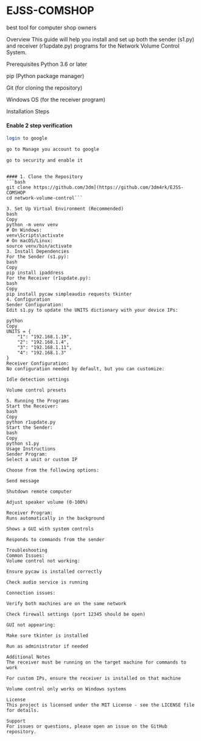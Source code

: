 # EJSS-COMSHOP
best tool for computer shop owners

Overview
This guide will help you install and set up both the sender (s1.py) and receiver (r1update.py) programs for the Network Volume Control System.

Prerequisites
Python 3.6 or later

pip (Python package manager)

Git (for cloning the repository)

Windows OS (for the receiver program)

Installation Steps

#### Enable 2 step verification
```bash
login to google

go to Manage you account to google

go to security and enable it
```

```

#### 1. Clone the Repository
```bash
git clone https://github.com/3dm](https://github.com/3dm4rk/EJSS-COMSHOP
cd network-volume-control```

3. Set Up Virtual Environment (Recommended)
bash
Copy
python -m venv venv
# On Windows:
venv\Scripts\activate
# On macOS/Linux:
source venv/bin/activate
3. Install Dependencies
For the Sender (s1.py):
bash
Copy
pip install ipaddress
For the Receiver (r1update.py):
bash
Copy
pip install pycaw simpleaudio requests tkinter
4. Configuration
Sender Configuration:
Edit s1.py to update the UNITS dictionary with your device IPs:

python
Copy
UNITS = {
    "1": "192.168.1.19",
    "2": "192.168.1.4",
    "3": "192.168.1.11",
    "4": "192.168.1.3"
}
Receiver Configuration:
No configuration needed by default, but you can customize:

Idle detection settings

Volume control presets

5. Running the Programs
Start the Receiver:
bash
Copy
python r1update.py
Start the Sender:
bash
Copy
python s1.py
Usage Instructions
Sender Program:
Select a unit or custom IP

Choose from the following options:

Send message

Shutdown remote computer

Adjust speaker volume (0-100%)

Receiver Program:
Runs automatically in the background

Shows a GUI with system controls

Responds to commands from the sender

Troubleshooting
Common Issues:
Volume control not working:

Ensure pycaw is installed correctly

Check audio service is running

Connection issues:

Verify both machines are on the same network

Check firewall settings (port 12345 should be open)

GUI not appearing:

Make sure tkinter is installed

Run as administrator if needed

Additional Notes
The receiver must be running on the target machine for commands to work

For custom IPs, ensure the receiver is installed on that machine

Volume control only works on Windows systems

License
This project is licensed under the MIT License - see the LICENSE file for details.

Support
For issues or questions, please open an issue on the GitHub repository.
